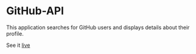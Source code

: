# GitHub-API
This application searches for GitHub users and displays details about their profile.

See it [live](https://vibrant-wescoff-7738d5.netlify.com/)
